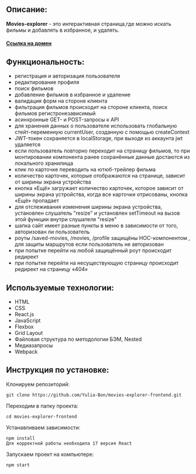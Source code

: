 ## Описание:
**Movies-explorer** - это интерактивная страница,где можно искать фильмы и добавлять в избранное, и удалять.
#### [Сcылка на домен](https://movies-react.ybon.nomoreparties.sbs)

## Функциональность:
* регистрация и авторизация пользователя
* редактирование профиля
* поиск фильмов
* добавление фильмов в избранное и удаление
* валидация форм на стороне клиента
* фильтрация фильмов происходит на стороне клиента, поиск фильмов регистронезависимый
* асинхронные GET- и POST-запросы к API
* для хранения данных о пользователе использовать глобальную стейт-переменную currentUser, созданную с помощью createContext
* JWT-токен сохраняется в localStorage, при выходе из аккаунта jwt удаляется
* если пользователь повторно переходит на страницу фильмов, то при монтировании компонента ранее сохранённые данные достаются из локального хранилища
* клик по карточке переводить на ютюб-трейлер фильма
* количество карточек, которые отображаются на странице, зависит от ширины экрана устройства
* кнопка «Ещё» загружает количество карточек, которое зависит от ширины экрана устройства, когда все карточки отрисованы, кнопка «Ещё» пропадает
* для отслеживания изменения ширины экрана устройства, установлен слушатель "resize" и установлен setTimeout на вызов этой функции внутри слушателя "resize"
* шапка сайт имеет разные пункты в меню в зависимости от того, авторизован ли пользователь
* роуты /saved-movies, /movies, /profile защищёны HOC-компонентом , для защиты маршрутов если пользователь не авторизован
* при попытке перейти на любой защищённый роут происходит редирект
* при попытке перейти на несуществующую страницу происходит редирект на страницу «404»

## Используемые технологии:
* HTML
* CSS
* React.js
* JavaScript
* Flexbox
* Grid Layout
* Файловая структура по методологии БЭМ, Nested
* Медиазапросы
* Webpack

## Инструкция по установке:
Клонируем репозиторий:
```
git clone https://github.com/Yulia-Bon/movies-explorer-frontend.git
```
Переходим в папку проекта:
```
cd movies-explorer-frontend
```
Устанавливаем зависимости:
```
npm install
Для корректной работы необходила 17 версия React
```
Запускаем проект на компьютере:
```
npm start
```

